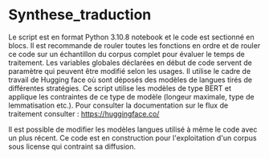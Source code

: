 # Synthese_traduction
Le script est en format Python 3.10.8 notebook et le code est sectionné en blocs.
Il est recommande de rouler toutes les fonctions en ordre et de rouler ce code sur un échantillon du corpus complet pour évaluer le temps de traitement.
Les variables globales déclarées en début de code servent de paramètre qui peuvent être modifié selon les usages.
Il utilise le cadre de travail de Hugging face où sont déposés des modèles de langues tirés de différentes stratégies. 
Ce script utilise les modèles de type BERT et applique les contraintes de ce type de modèle (longeur maximale, type de lemmatisation etc.).
Pour consulter la documentation sur le flux de traitement consulter : https://huggingface.co/

Il est possible de modifier les modèles langues utilisé à même le code avec un plus récent.
Ce code est en construction pour l'exploitation d'un corpus sous license qui contraint sa diffusion.
